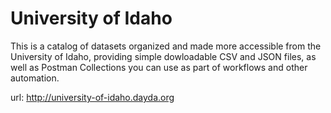 # University of Idaho

This is a catalog of datasets organized and made more accessible from the University of Idaho, providing simple dowloadable CSV and JSON files, as well as Postman Collections you can use as part of workflows and other automation.

url: http://university-of-idaho.dayda.org


